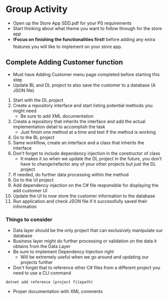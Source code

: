 # Group Activity
* Open up the Store App SDD.pdf for your P0 requirements
* Start thinking about what theme you want to follow through for the store app
* :exclamation:**Focus on finishing the functionalities first**:exclamation: before adding any extra features you will like to implement on your store app.

## Complete Adding Customer function
* Must have Adding Customer menu page completed before starting this step
* Update BL and DL project to also save the customer to a database (A JSON file)
1. Start with the DL project
2. Create a repository interface and start listing potential methods you might need
    * Be sure to add XML documentation
3. Create a repository that inherits the interface and add the actual implementation detail to accomplish the task
    * Just finish one method at a time and test if the method is working
4. Go to the BL project
5. Same workflow, create an interface and a class that inherits the interface
6. Don't forget to include dependency injection in the constructor of class
    * It makes it so when we update the DL project in the future, you don't have to change/refactor any of your other projects but just the DL project
7. If needed, do further data processing within the method
8. Go to the UI project
9. Add dependency injection on the C# file responsible for displaying the add customer UI
10. Update the UI to now store the customer information to the database
11. Run application and check JSON file if it successfully saved their information

### Things to consider
* Data layer should be the only project that can exclusively manipulate our database
* Business layer might do further processing or validation on the data it obtains from the Data Layer
* Be sure to implement Dependency Injection right
    * Will be extremely useful when we go around and updating our projects further
* Don't forget that to reference other C# files from a different project you need to use a CLI command
```
dotnet add reference (project filepath)
```
* Proper documentation with XML comments